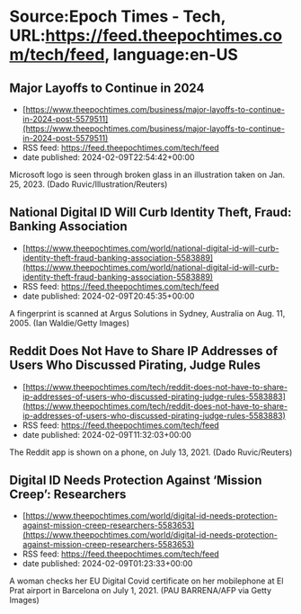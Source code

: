 # Source:Epoch Times - Tech, URL:https://feed.theepochtimes.com/tech/feed, language:en-US

## Major Layoffs to Continue in 2024
 - [https://www.theepochtimes.com/business/major-layoffs-to-continue-in-2024-post-5579511](https://www.theepochtimes.com/business/major-layoffs-to-continue-in-2024-post-5579511)
 - RSS feed: https://feed.theepochtimes.com/tech/feed
 - date published: 2024-02-09T22:54:42+00:00

Microsoft logo is seen through broken glass in an illustration taken on Jan. 25, 2023. (Dado Ruvic/Illustration/Reuters)

## National Digital ID Will Curb Identity Theft, Fraud: Banking Association
 - [https://www.theepochtimes.com/world/national-digital-id-will-curb-identity-theft-fraud-banking-association-5583889](https://www.theepochtimes.com/world/national-digital-id-will-curb-identity-theft-fraud-banking-association-5583889)
 - RSS feed: https://feed.theepochtimes.com/tech/feed
 - date published: 2024-02-09T20:45:35+00:00

A fingerprint is scanned at Argus Solutions in Sydney, Australia on Aug. 11, 2005. (Ian Waldie/Getty Images)

## Reddit Does Not Have to Share IP Addresses of Users Who Discussed Pirating, Judge Rules
 - [https://www.theepochtimes.com/tech/reddit-does-not-have-to-share-ip-addresses-of-users-who-discussed-pirating-judge-rules-5583883](https://www.theepochtimes.com/tech/reddit-does-not-have-to-share-ip-addresses-of-users-who-discussed-pirating-judge-rules-5583883)
 - RSS feed: https://feed.theepochtimes.com/tech/feed
 - date published: 2024-02-09T11:32:03+00:00

The Reddit app is shown on a phone, on July 13, 2021. (Dado Ruvic/Reuters)

## Digital ID Needs Protection Against ‘Mission Creep’: Researchers
 - [https://www.theepochtimes.com/world/digital-id-needs-protection-against-mission-creep-researchers-5583653](https://www.theepochtimes.com/world/digital-id-needs-protection-against-mission-creep-researchers-5583653)
 - RSS feed: https://feed.theepochtimes.com/tech/feed
 - date published: 2024-02-09T01:23:33+00:00

A woman checks her EU Digital Covid certificate on her mobilephone at El Prat airport in Barcelona on July 1, 2021. (PAU BARRENA/AFP via Getty Images)

